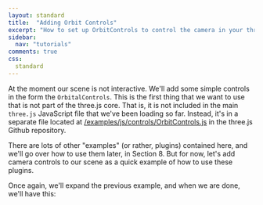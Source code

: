 ```yaml
---
layout: standard
title:  "Adding Orbit Controls"
excerpt: "How to set up OrbitControls to control the camera in your three.js scene"
sidebar:
  nav: "tutorials"
comments: true
css:
  standard
---
```


At the moment our scene is not interactive. We'll add some simple controls in the form the `OrbitalControls`. This is the first thing that we want to use that is not part of the three.js core. That is, it is not included in the main `three.js` JavaScript file that we've been loading so far. Instead, it's in a separate file located at [/examples/js/controls/OrbitControls.js](https://github.com/mrdoob/three.js/blob/dev/examples/js/controls/OrbitControls.js) in the three.js Github repository.

There are lots of other "examples" (or rather, plugins) contained here, and we'll go over how to use them later, in Section 8. But for now, let's add camera controls to our scene as a quick example of how to use these plugins.

Once again, we'll expand the previous example, and when we are done, we'll have this:

<script src="https://cdnjs.cloudflare.com/ajax/libs/three.js/84/three.js"></script>

<script src="/assets/js/vendor/threejs/OrbitControls.js"></script>

<canvas id="example-canvas"></canvas>

<script>
  var canvas = document.querySelector('#example-canvas');

  var width = canvas.parentNode.clientWidth;
  var height = window.innerHeight;

  var renderer = new THREE.WebGLRenderer( {
    canvas: canvas,
   });
  renderer.setSize( width, height / 2 );

  // create a scene
  var scene = new THREE.Scene();

  // create a PerspectiveCamera
  var fov = 75;
  var aspect = width / ( height / 2 );
  var nearClippingPlane = 0.1;
  var farClippingPlane = 1000;

  var camera = new THREE.PerspectiveCamera( fov, aspect, nearClippingPlane, farClippingPlane );

  camera.position.set( 0, 0, 20 );

  var controls = new THREE.OrbitControls( camera, renderer.domElement );

  // create a box buffer geometry
  var geometry = new THREE.BoxBufferGeometry( 10, 10, 10 );

  var loader = new THREE.TextureLoader();

  loader.crossOrigin = '';

  var texture = loader.load('https://raw.githubusercontent.com/mrdoob/three.js/dev/examples/textures/crate.gif');

  // create a material and set the color to purple
  var material = new THREE.MeshStandardMaterial( {
      color: 0xffffff,
      map: texture,
  } );

  var mesh = new THREE.Mesh( geometry, material );
  scene.add( mesh );

  // create a dark grey ambient with an intensity of 2.0 and add it to the scene
  var ambientLight = new THREE.AmbientLight( 0x999999, 2.0 );
  scene.add( ambientLight );

  // Create a white directional light with an intensity of 2.0
  var directionalLight = new THREE.DirectionalLight( 0xffffff, 2.0 );
  directionalLight.position.set( 0, 10, 0 );
  scene.add( directionalLight );

  function animate() {

    requestAnimationFrame( animate );

    mesh.rotation.z += 0.01;
    mesh.rotation.x += 0.01;
    mesh.rotation.y += 0.01;

    renderer.render( scene, camera );

  }

  animate();

</script>

